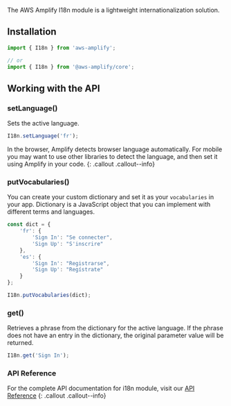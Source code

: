 The AWS Amplify I18n module is a lightweight internationalization solution.

## Installation

```javascript
import { I18n } from 'aws-amplify';

// or 
import { I18n } from '@aws-amplify/core';
```

## Working with the API

### setLanguage()

Sets the active language.

```javascript
I18n.setLanguage('fr');
```

In the browser, Amplify detects browser language automatically. For mobile you may want to use other libraries to detect the language, and then set it using Amplify in your code.
{: .callout .callout--info}

### putVocabularies()

You can create your custom dictionary and set it as your `vocabularies` in your app. Dictionary is a JavaScript object that you can implement with different terms and languages.

```javascript
const dict = {
    'fr': {
        'Sign In': "Se connecter",
        'Sign Up': "S'inscrire"
    },
    'es': {
        'Sign In': "Registrarse",
        'Sign Up': "Regístrate"
    }
};

I18n.putVocabularies(dict);
```

### get()

Retrieves a phrase from the dictionary for the active language. If the phrase does not have an entry in the dictionary, the original parameter value will be returned.

```javascript
I18n.get('Sign In');
```

### API Reference

For the complete API documentation for i18n module, visit our [API Reference](https://aws-amplify.github.io/amplify-js/api/classes/i18n.html)
{: .callout .callout--info}
